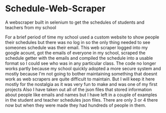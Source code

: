 # Schedule-Web-Scraper
A webscraper built in selenium to get the schedules of students and teachers from my school 

For a brief period of time my school used a custom website to show people their schedules but there was no log in so the only thing needed to see someones schedule was their email. This web scraper logged into my google acount, got the emails of everyone in my school, scraped the schedule getter with the emails and compiled the schedule into a usable format so I could see who was in any particular class. The code no longer works partly because my school quickly adopted a more secure system and mostly because I'm not going to bother maintaining something that doesnt work as web scrapers are quite difficult to maintain. But I will keep it here mostly for the nostalgia as it was very fun to make and was one of my first projects
Also I have taken out all of the json files that stored information about people like emails and names but I have left in a couple of examples in the student and teacher schedules json files. There are only 3 or 4 there now but when they were made they had hundreds of people in them.
